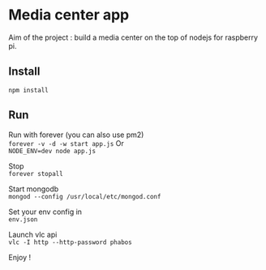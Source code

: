 # Media center app

Aim of the project : build a media center on the top of nodejs for raspberry pi.

## Install
````npm install````

## Run
Run with forever (you can also use pm2)    
````forever -v -d -w start app.js````
Or    
````NODE_ENV=dev node app.js````

Stop    
````forever stopall````

Start mongodb    
````mongod --config /usr/local/etc/mongod.conf````

Set your env config in    
``env.json``

Launch vlc api    
````vlc -I http --http-password phabos````
    
Enjoy !

